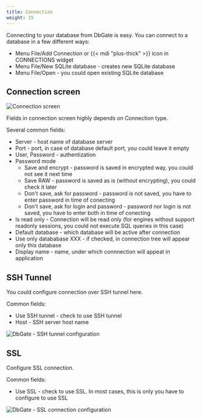 ```yaml
---
title: Connection
weight: 15
---
```


Connecting to your database from DbGate is easy. You can connect to a database in a few different ways:

* Menu File/Add Connection or {{< mdi "plus-thick" >}} icon in CONNECTIONS widget
* Menu File/New SQLite database - creates new SQLite database
* Menu File/Open - you could open existing SQLite database

## Connection screen
![Connection screen](https://media.dbgate.io/img/connection-light.png)

Fields in connection screen highly depends on Connection type.

Several common fields:

* Server - host name of database server
* Port - port, in case of database default port, you could leave it empty
* User, Password - authentization
* Password mode
    * Save and encrypt - password is saved in encrypted way, you could not see it next time
    * Save RAW - password is saved as is (without encrypting), you could check it later
    * Don't save, ask for password - password is not saved, you have to enter password in time of conecting
    * Don't save, ask for login and password - password nor login is not saved, you have to enter both in time of conecting
* Is read only - Connection will be read only (for engines without support readonly sessions, you could not execute SQL queries in this case)
* Default database - which database will be active after connection
* Use only datababase XXX - if checked, in connection tree will appear only this database
* Display name - name, under which connnection will appeat in application

## SSH Tunnel
You could configure connection over SSH tunnel here. 

Common fields:
* Use SSH tunnel - check to use SSH tunnel
* Host - SSH server host name

![DbGate - SSH tunnel configuration](https://media.dbgate.io/img/fragment-connection-sshtunnel-light.png)

## SSL
Configure SSL connection.

Common fields:
* Use SSL - check to use SSL. In most cases, this is only you have to configure to use SSL

![DbGate - SSL connection configuration](https://media.dbgate.io/img/fragment-connection-ssl-light.png)

